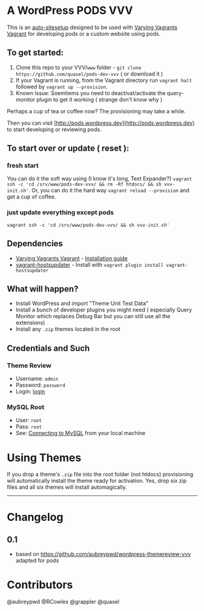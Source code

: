 # A WordPress PODS VVV

This is an [auto-sitesetup](https://github.com/Varying-Vagrant-Vagrants/VVV/wiki/Auto-site-Setup) designed to be used with [Varying Vagrants Vagrant](https://github.com/Varying-Vagrant-Vagrants/VVV) for developing pods or a custom website using pods.

## To get started:

1. Clone this repo to your VVV/`www` folder - `git clone https://github.com/quasel/pods-dev-vvv` ( or download it )
2. If your Vagrant is running, from the Vagrant directory run `vagrant halt` followed by `vagrant up --provision`.
3. Known Issue: Soemtiems you need to deactivat/activate the query-monitor plugin to get it working ( strange don't know why )

Perhaps a cup of tea or coffee now? The provisioning may take a while.

Then you can visit [http://pods.wordpress.dev](http://pods.wordpress.dev) to start developing or reviewing pods.

## To start over or update ( reset ):

### fresh start
You can do it the soft way using (I know it's long, Text Expander?) `vagrant ssh -c 'cd /srv/www/pods-dev-vvv/ && rm -Rf htdocs/ && sh vvv-init.sh'`. Or, you can do it the hard way `vagrant reload --provision` and get a cup of coffee.

### just update everything except pods
`vagrant ssh -c 'cd /srv/www/pods-dev-vvv/ && sh vvv-init.sh'`

## Dependencies

- [Varying Vagrants Vagrant](https://github.com/Varying-Vagrant-Vagrants/VVV) - [Installation guide](https://github.com/Varying-Vagrant-Vagrants/VVV#the-first-vagrant-up)
- [vagrant-hostsupdater](https://github.com/cogitatio/vagrant-hostsupdater) - Install with `vagrant plugin install vagrant-hostsupdater`

## What will happen?

- Install WordPress and import "Theme Unit Test Data"
- Install a bunch of developer plugins you might need ( especially Query Monitor which replaces Debug Bar but you can still use all the extensions)
- Install any `.zip` themes located in the root

## Credentials and Such

### Theme Review

* Username: `admin`
* Password: `password`
* Login: [login](http://pods.wordpress.dev/wp-admin)

### MySQL Root

* User: `root`
* Pass: `root`
* See: [Connecting to MySQL](https://github.com/varying-vagrant-vagrants/vvv/wiki/Connecting-to-MySQL) from your local machine

# Using Themes

If you drop a theme's `.zip` file into the root folder (not htdocs) provisioning will automatically install the theme ready for activation.
Yes, drop six zip files and all six themes will install automagically.

_________________________

# Changelog

## 0.1

- based on https://github.com/aubreypwd/wordpress-themereview-vvv adapted for pods


# Contributors

@aubreypwd @RCowles @grappler @quasel